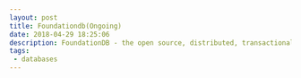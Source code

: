```yaml
---
layout: post
title: Foundationdb(Ongoing)
date: 2018-04-29 18:25:06
description: FoundationDB - the open source, distributed, transactional key-value store  by Apple
tags: 
 - databases
---
```


